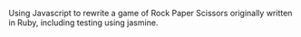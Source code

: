 Using Javascript to rewrite a game of Rock Paper Scissors originally written in Ruby, including testing using jasmine.